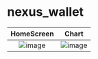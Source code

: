 # nexus_wallet

HomeScreen            |  Chart
:-------------------------:|:-------------------------:
![image](https://user-images.githubusercontent.com/95380067/222519145-1b1db99f-99c5-4548-afac-f5c6efb417db.png)  |    ![image](https://user-images.githubusercontent.com/95380067/222519274-98efaf35-f5e3-42bf-8dac-290598476999.png)

